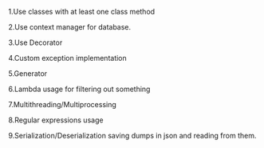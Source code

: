 1.Use classes with at least one class method 

2.Use context manager for database.

3.Use Decorator

4.Custom exception implementation

5.Generator

6.Lambda usage for filtering out something

7.Multithreading/Multiprocessing

8.Regular expressions usage

9.Serialization/Deserialization saving dumps in json and reading from them.
